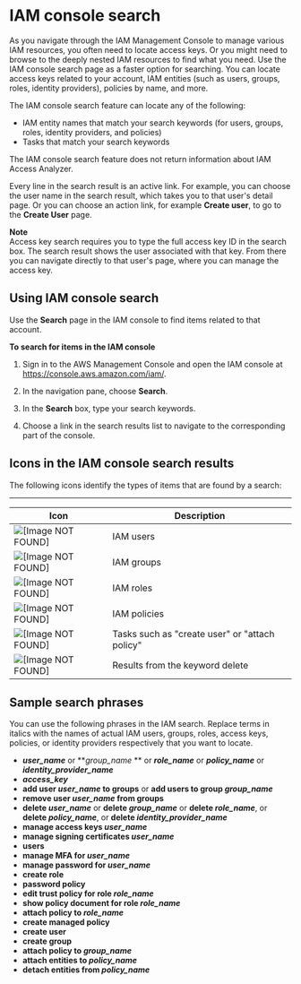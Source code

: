 # IAM console search<a name="console_search"></a>

As you navigate through the IAM Management Console to manage various IAM resources, you often need to locate access keys\. Or you might need to browse to the deeply nested IAM resources to find what you need\. Use the IAM console search page as a faster option for searching\. You can locate access keys related to your account, IAM entities \(such as users, groups, roles, identity providers\), policies by name, and more\.

The IAM console search feature can locate any of the following:
+ IAM entity names that match your search keywords \(for users, groups, roles, identity providers, and policies\)
+ Tasks that match your search keywords

The IAM console search feature does not return information about IAM Access Analyzer\.

Every line in the search result is an active link\. For example, you can choose the user name in the search result, which takes you to that user's detail page\. Or you can choose an action link, for example **Create user**, to go to the **Create User** page\.

**Note**  
Access key search requires you to type the full access key ID in the search box\. The search result shows the user associated with that key\. From there you can navigate directly to that user's page, where you can manage the access key\.

## Using IAM console search<a name="using_search"></a>

Use the **Search** page in the IAM console to find items related to that account\. 

**To search for items in the IAM console**

1. Sign in to the AWS Management Console and open the IAM console at [https://console\.aws\.amazon\.com/iam/](https://console.aws.amazon.com/iam/)\.

1. In the navigation pane, choose **Search**\. 

1. In the **Search** box, type your search keywords\.

1. Choose a link in the search results list to navigate to the corresponding part of the console\. 

## Icons in the IAM console search results<a name="search_icons"></a>

The following icons identify the types of items that are found by a search:


****  

| Icon | Description | 
| --- | --- | 
|  ![\[Image NOT FOUND\]](http://docs.aws.amazon.com/IAM/latest/UserGuide/images/search_user.png)  | IAM users | 
|  ![\[Image NOT FOUND\]](http://docs.aws.amazon.com/IAM/latest/UserGuide/images/search_group.png)  | IAM groups | 
|  ![\[Image NOT FOUND\]](http://docs.aws.amazon.com/IAM/latest/UserGuide/images/search_role.png)  | IAM roles | 
|  ![\[Image NOT FOUND\]](http://docs.aws.amazon.com/IAM/latest/UserGuide/images/search_policy.png)  | IAM policies | 
|  ![\[Image NOT FOUND\]](http://docs.aws.amazon.com/IAM/latest/UserGuide/images/search_action.png)  | Tasks such as "create user" or "attach policy" | 
|  ![\[Image NOT FOUND\]](http://docs.aws.amazon.com/IAM/latest/UserGuide/images/search_delete.png)  | Results from the keyword delete | 

## Sample search phrases<a name="search_phrases"></a>

You can use the following phrases in the IAM search\. Replace terms in italics with the names of actual IAM users, groups, roles, access keys, policies, or identity providers respectively that you want to locate\.
+ ***user\_name*** or ***group\_name* ** or ***role\_name*** or ***policy\_name*** or ***identity\_provider\_name***
+ ***access\_key***
+ **add user *user\_name* to groups** or **add users to group *group\_name***
+ **remove user *user\_name* from groups**
+ **delete *user\_name*** or **delete *group\_name*** or **delete *role\_name***, or **delete *policy\_name***, or **delete *identity\_provider\_name***
+ **manage access keys *user\_name***
+ **manage signing certificates *user\_name***
+ **users**
+ **manage MFA for *user\_name***
+ **manage password for *user\_name***
+ **create role**
+ **password policy**
+ **edit trust policy for role *role\_name***
+ **show policy document for role *role\_name***
+ **attach policy to *role\_name***
+ **create managed policy**
+ **create user**
+ **create group**
+ **attach policy to *group\_name***
+ **attach entities to *policy\_name***
+ **detach entities from *policy\_name***